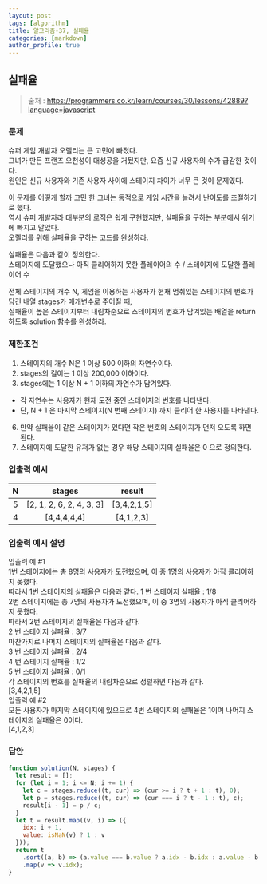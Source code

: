 ```yaml
---
layout: post
tags: [algorithm]
title: 알고리즘-37, 실패율
categories: [markdown]
author_profile: true
---
```


## 실패율

> 출처 : <https://programmers.co.kr/learn/courses/30/lessons/42889?language=javascript>

### 문제

슈퍼 게임 개발자 오렐리는 큰 고민에 빠졌다.  
그녀가 만든 프랜즈 오천성이 대성공을 거뒀지만, 요즘 신규 사용자의 수가 급감한 것이다.  
원인은 신규 사용자와 기존 사용자 사이에 스테이지 차이가 너무 큰 것이 문제였다.

이 문제를 어떻게 할까 고민 한 그녀는 동적으로 게임 시간을 늘려서 난이도를 조절하기로 했다.  
역시 슈퍼 개발자라 대부분의 로직은 쉽게 구현했지만, 실패율을 구하는 부분에서 위기에 빠지고 말았다.  
오렐리를 위해 실패율을 구하는 코드를 완성하라.

실패율은 다음과 같이 정의한다.  
스테이지에 도달했으나 아직 클리어하지 못한 플레이어의 수 / 스테이지에 도달한 플레이어 수

전체 스테이지의 개수 N, 게임을 이용하는 사용자가 현재 멈춰있는 스테이지의 번호가 담긴 배열 stages가 매개변수로 주어질 때,  
실패율이 높은 스테이지부터 내림차순으로 스테이지의 번호가 담겨있는 배열을 return 하도록 solution 함수를 완성하라.

### 제한조건

1. 스테이지의 개수 N은 1 이상 500 이하의 자연수이다.
2. stages의 길이는 1 이상 200,000 이하이다.
3. stages에는 1 이상 N + 1 이하의 자연수가 담겨있다.

- 각 자연수는 사용자가 현재 도전 중인 스테이지의 번호를 나타낸다.
- 단, N + 1 은 마지막 스테이지(N 번째 스테이지) 까지 클리어 한 사용자를 나타낸다.

6. 만약 실패율이 같은 스테이지가 있다면 작은 번호의 스테이지가 먼저 오도록 하면 된다.
7. 스테이지에 도달한 유저가 없는 경우 해당 스테이지의 실패율은 0 으로 정의한다.

### 입출력 예시

|  N  |          stages          |   result    |
| :-: | :----------------------: | :---------: |
|  5  | [2, 1, 2, 6, 2, 4, 3, 3] | [3,4,2,1,5] |
|  4  |       [4,4,4,4,4]        |  [4,1,2,3]  |

### 입출력 예시 설명

입출력 예 #1  
1번 스테이지에는 총 8명의 사용자가 도전했으며, 이 중 1명의 사용자가 아직 클리어하지 못했다.  
따라서 1번 스테이지의 실패율은 다음과 같다.
1 번 스테이지 실패율 : 1/8  
2번 스테이지에는 총 7명의 사용자가 도전했으며, 이 중 3명의 사용자가 아직 클리어하지 못했다.  
따라서 2번 스테이지의 실패율은 다음과 같다.  
2 번 스테이지 실패율 : 3/7  
마찬가지로 나머지 스테이지의 실패율은 다음과 같다.  
3 번 스테이지 실패율 : 2/4  
4 번 스테이지 실패율 : 1/2  
5 번 스테이지 실패율 : 0/1  
각 스테이지의 번호를 실패율의 내림차순으로 정렬하면 다음과 같다.  
[3,4,2,1,5]  
입출력 예 #2  
모든 사용자가 마지막 스테이지에 있으므로 4번 스테이지의 실패율은 1이며 나머지 스테이지의 실패율은 0이다.  
[4,1,2,3]

### 답안

```javascript
function solution(N, stages) {
  let result = [];
  for (let i = 1; i <= N; i += 1) {
    let c = stages.reduce((t, cur) => (cur >= i ? t + 1 : t), 0);
    let p = stages.reduce((t, cur) => (cur === i ? t - 1 : t), c);
    result[i - 1] = p / c;
  }
  let t = result.map((v, i) => ({
    idx: i + 1,
    value: isNaN(v) ? 1 : v
  }));
  return t
    .sort((a, b) => (a.value === b.value ? a.idx - b.idx : a.value - b.value))
    .map(v => v.idx);
}
```
